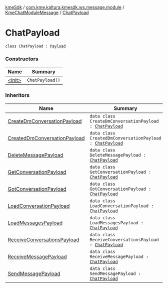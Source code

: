[kmeSdk](../../../index.md) / [com.kme.kaltura.kmesdk.ws.message.module](../../index.md) / [KmeChatModuleMessage](../index.md) / [ChatPayload](./index.md)

# ChatPayload

`class ChatPayload : `[`Payload`](../../../com.kme.kaltura.kmesdk.ws.message/-kme-message/-payload/index.md)

### Constructors

| Name | Summary |
|---|---|
| [&lt;init&gt;](-init-.md) | `ChatPayload()` |

### Inheritors

| Name | Summary |
|---|---|
| [CreateDmConversationPayload](../-create-dm-conversation-payload/index.md) | `data class CreateDmConversationPayload : `[`ChatPayload`](./index.md) |
| [CreatedDmConversationPayload](../-created-dm-conversation-payload/index.md) | `data class CreatedDmConversationPayload : `[`ChatPayload`](./index.md) |
| [DeleteMessagePayload](../-delete-message-payload/index.md) | `data class DeleteMessagePayload : `[`ChatPayload`](./index.md) |
| [GetConversationPayload](../-get-conversation-payload/index.md) | `data class GetConversationPayload : `[`ChatPayload`](./index.md) |
| [GotConversationPayload](../-got-conversation-payload/index.md) | `data class GotConversationPayload : `[`ChatPayload`](./index.md) |
| [LoadConversationPayload](../-load-conversation-payload/index.md) | `data class LoadConversationPayload : `[`ChatPayload`](./index.md) |
| [LoadMessagesPayload](../-load-messages-payload/index.md) | `data class LoadMessagesPayload : `[`ChatPayload`](./index.md) |
| [ReceiveConversationsPayload](../-receive-conversations-payload/index.md) | `data class ReceiveConversationsPayload : `[`ChatPayload`](./index.md) |
| [ReceiveMessagePayload](../-receive-message-payload/index.md) | `data class ReceiveMessagePayload : `[`ChatPayload`](./index.md) |
| [SendMessagePayload](../-send-message-payload/index.md) | `data class SendMessagePayload : `[`ChatPayload`](./index.md) |
